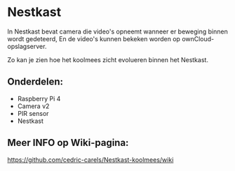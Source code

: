 # Nestkast

In Nestkast bevat camera die video's opneemt wanneer er beweging binnen wordt gedeteerd, En de video's kunnen bekeken worden op ownCloud-opslagserver.

Zo kan je zien hoe het koolmees zicht evolueren binnen het Nestkast.

## Onderdelen:

- Raspberry Pi 4
- Camera v2
- PIR sensor
- Nestkast

## Meer INFO op Wiki-pagina:

https://github.com/cedric-carels/Nestkast-koolmees/wiki

